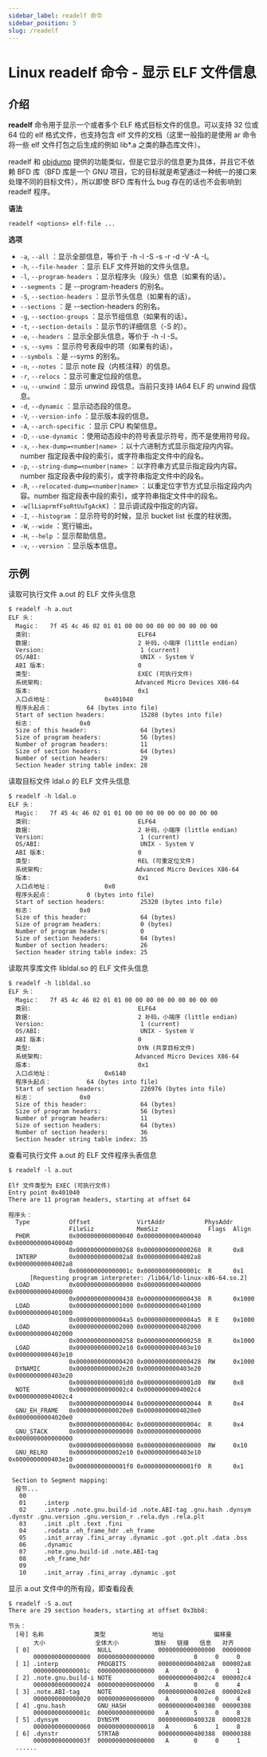```yaml
---
sidebar_label: readelf 命令
sidebar_position: 5
slug: /readelf
---
```


# Linux readelf 命令 - 显示 ELF 文件信息



## 介绍

**readelf** 命令用于显示一个或者多个 ELF 格式目标文件的信息。可以支持 32 位或 64 位的 elf 格式文件，也支持包含 elf 文件的文档（这里一般指的是使用 ar 命令将一些 elf 文件打包之后生成的例如 lib*.a 之类的静态库文件）。

readelf 和 [objdump](/linux-command/objdump) 提供的功能类似，但是它显示的信息更为具体，并且它不依赖 BFD 库（BFD 库是一个 GNU 项目，它的目标就是希望通过一种统一的接口来处理不同的目标文件），所以即使 BFD 库有什么 bug 存在的话也不会影响到 readelf 程序。

**语法**

```shell
readelf <options> elf-file ...
```

**选项**

- `-a`, `--all` ：显示全部信息，等价于 -h -l -S -s -r -d -V -A -I。
- `-h`, `--file-header` ：显示 ELF 文件开始的文件头信息。
- `-l`, `--program-headers` ：显示程序头（段头）信息（如果有的话）。
- `--segments` ：是 --program-headers 的别名。
- `-S`, `--section-headers` ：显示节头信息（如果有的话）。
- `--sections` ：是 --section-headers 的别名。
- `-g`, `--section-groups` ：显示节组信息（如果有的话）。
- `-t`, `--section-details` ：显示节的详细信息（-S 的）。
- `-e`, `--headers` ：显示全部头信息，等价于 -h -l -S。
- `-s`, `--syms` ：显示符号表段中的项（如果有的话）。
- `--symbols` ：是 --syms 的别名。
- `-n`, `--notes` ：显示 note 段（内核注释）的信息。
- `-r`, `--relocs` ：显示可重定位段的信息。
- `-u`, `--unwind` ：显示 unwind 段信息。当前只支持 IA64 ELF 的 unwind 段信息。
- `-d`, `--dynamic` ：显示动态段的信息。
- `-V`, `--version-info` ：显示版本段的信息。
- `-A`, `--arch-specific` ：显示 CPU 构架信息。
- `-D`, `--use-dynamic` ：使用动态段中的符号表显示符号，而不是使用符号段。
- `-x`, `--hex-dump=<number|name>` ：以十六进制方式显示指定段内内容。number 指定段表中段的索引，或字符串指定文件中的段名。
- `-p`, `--string-dump=<number|name>` ：以字符串方式显示指定段内内容。number 指定段表中段的索引，或字符串指定文件中的段名。
- `-R`, `--relocated-dump=<number|name>` ：以重定位字节方式显示指定段内内容。number 指定段表中段的索引，或字符串指定文件中的段名。
- `-w[lLiaprmfFsoRtUuTgAckK]` ：显示调试段中指定的内容。 
- `-I`, `--histogram` ：显示符号的时候，显示 bucket list 长度的柱状图。
- `-W`, `--wide` ：宽行输出。
- `-H`, `--help` ：显示帮助信息。
- `-v`, `--version` ：显示版本信息。



## 示例

读取可执行文件 a.out 的 ELF 文件头信息

```shell
$ readelf -h a.out
ELF 头：
  Magic：   7f 45 4c 46 02 01 01 00 00 00 00 00 00 00 00 00
  类别:                              ELF64
  数据:                              2 补码，小端序 (little endian)
  Version:                           1 (current)
  OS/ABI:                            UNIX - System V
  ABI 版本:                          0
  类型:                              EXEC (可执行文件)
  系统架构:                          Advanced Micro Devices X86-64
  版本:                              0x1
  入口点地址：               0x401040
  程序头起点：          64 (bytes into file)
  Start of section headers:          15288 (bytes into file)
  标志：             0x0
  Size of this header:               64 (bytes)
  Size of program headers:           56 (bytes)
  Number of program headers:         11
  Size of section headers:           64 (bytes)
  Number of section headers:         29
  Section header string table index: 28
```

读取目标文件 ldal.o 的 ELF 文件头信息

```shell
$ readelf -h ldal.o
ELF 头：
  Magic：   7f 45 4c 46 02 01 01 00 00 00 00 00 00 00 00 00
  类别:                              ELF64
  数据:                              2 补码，小端序 (little endian)
  Version:                           1 (current)
  OS/ABI:                            UNIX - System V
  ABI 版本:                          0
  类型:                              REL (可重定位文件)
  系统架构:                          Advanced Micro Devices X86-64
  版本:                              0x1
  入口点地址：               0x0
  程序头起点：          0 (bytes into file)
  Start of section headers:          25320 (bytes into file)
  标志：             0x0
  Size of this header:               64 (bytes)
  Size of program headers:           0 (bytes)
  Number of program headers:         0
  Size of section headers:           64 (bytes)
  Number of section headers:         26
  Section header string table index: 25
```

读取共享库文件 libldal.so 的 ELF 文件头信息

```shell
$ readelf -h libldal.so
ELF 头：
  Magic：   7f 45 4c 46 02 01 01 00 00 00 00 00 00 00 00 00
  类别:                              ELF64
  数据:                              2 补码，小端序 (little endian)
  Version:                           1 (current)
  OS/ABI:                            UNIX - System V
  ABI 版本:                          0
  类型:                              DYN (共享目标文件)
  系统架构:                          Advanced Micro Devices X86-64
  版本:                              0x1
  入口点地址：               0x6140
  程序头起点：          64 (bytes into file)
  Start of section headers:          226976 (bytes into file)
  标志：             0x0
  Size of this header:               64 (bytes)
  Size of program headers:           56 (bytes)
  Number of program headers:         11
  Size of section headers:           64 (bytes)
  Number of section headers:         36
  Section header string table index: 35
```

查看可执行文件 a.out 的 ELF 文件程序头表信息

```shell
$ readelf -l a.out

Elf 文件类型为 EXEC (可执行文件)
Entry point 0x401040
There are 11 program headers, starting at offset 64

程序头：
  Type           Offset             VirtAddr           PhysAddr
                 FileSiz            MemSiz              Flags  Align
  PHDR           0x0000000000000040 0x0000000000400040 0x0000000000400040
                 0x0000000000000268 0x0000000000000268  R      0x8
  INTERP         0x00000000000002a8 0x00000000004002a8 0x00000000004002a8
                 0x000000000000001c 0x000000000000001c  R      0x1
      [Requesting program interpreter: /lib64/ld-linux-x86-64.so.2]
  LOAD           0x0000000000000000 0x0000000000400000 0x0000000000400000
                 0x0000000000000438 0x0000000000000438  R      0x1000
  LOAD           0x0000000000001000 0x0000000000401000 0x0000000000401000
                 0x00000000000004a5 0x00000000000004a5  R E    0x1000
  LOAD           0x0000000000002000 0x0000000000402000 0x0000000000402000
                 0x0000000000000258 0x0000000000000258  R      0x1000
  LOAD           0x0000000000002e10 0x0000000000403e10 0x0000000000403e10
                 0x0000000000000420 0x0000000000000428  RW     0x1000
  DYNAMIC        0x0000000000002e20 0x0000000000403e20 0x0000000000403e20
                 0x00000000000001d0 0x00000000000001d0  RW     0x8
  NOTE           0x00000000000002c4 0x00000000004002c4 0x00000000004002c4
                 0x0000000000000044 0x0000000000000044  R      0x4
  GNU_EH_FRAME   0x00000000000020e0 0x00000000004020e0 0x00000000004020e0
                 0x000000000000004c 0x000000000000004c  R      0x4
  GNU_STACK      0x0000000000000000 0x0000000000000000 0x0000000000000000
                 0x0000000000000000 0x0000000000000000  RW     0x10
  GNU_RELRO      0x0000000000002e10 0x0000000000403e10 0x0000000000403e10
                 0x00000000000001f0 0x00000000000001f0  R      0x1

 Section to Segment mapping:
  段节...
   00
   01     .interp
   02     .interp .note.gnu.build-id .note.ABI-tag .gnu.hash .dynsym .dynstr .gnu.version .gnu.version_r .rela.dyn .rela.plt
   03     .init .plt .text .fini
   04     .rodata .eh_frame_hdr .eh_frame
   05     .init_array .fini_array .dynamic .got .got.plt .data .bss
   06     .dynamic
   07     .note.gnu.build-id .note.ABI-tag
   08     .eh_frame_hdr
   09
   10     .init_array .fini_array .dynamic .got
```

显示 a.out 文件中的所有段，即查看段表

```shell
$ readelf -S a.out
There are 29 section headers, starting at offset 0x3bb8:

节头：
  [号] 名称              类型             地址              偏移量
       大小              全体大小          旗标   链接   信息   对齐
  [ 0]                   NULL             0000000000000000  00000000
       0000000000000000  0000000000000000           0     0     0
  [ 1] .interp           PROGBITS         00000000004002a8  000002a8
       000000000000001c  0000000000000000   A       0     0     1
  [ 2] .note.gnu.build-i NOTE             00000000004002c4  000002c4
       0000000000000024  0000000000000000   A       0     0     4
  [ 3] .note.ABI-tag     NOTE             00000000004002e8  000002e8
       0000000000000020  0000000000000000   A       0     0     4
  [ 4] .gnu.hash         GNU_HASH         0000000000400308  00000308
       000000000000001c  0000000000000000   A       5     0     8
  [ 5] .dynsym           DYNSYM           0000000000400328  00000328
       0000000000000060  0000000000000018   A       6     1     8
  [ 6] .dynstr           STRTAB           0000000000400388  00000388
       000000000000003f  0000000000000000   A       0     0     1
  ......
```

